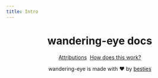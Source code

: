 ```yaml
---
title: Intro
---
```


<div style="margin: 0 auto; text-align: center;">

# wandering-eye docs

<div class="link-list">

[Attributions](/docs/attributions)
[How does this work?](/docs/how-does-this-work)

</div>

wandering-eye is made with ❤️ by [besties](https://besties.house)

</div>

<style>
	.link-list p {
		width: 100%;
		display: flex;
		justify-content: center;
		align-items: center;
		gap: 0.5rem;
	}
</style>
